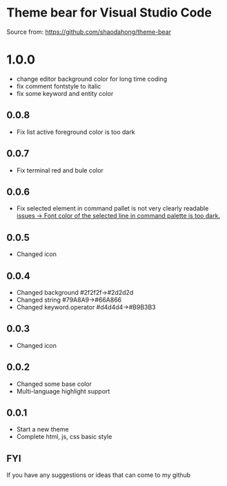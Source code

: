 # Theme bear for Visual Studio Code

Source from: https://github.com/shaodahong/theme-bear

# 1.0.0

- change editor background color for long time coding
- fix comment fontstyle to italic
- fix some keyword and entity color

## 0.0.8

- Fix list active foreground color is too dark

## 0.0.7

- Fix terminal red and bule color

## 0.0.6

- Fix selected element in command pallet is not very clearly readable [issues -> Font color of the selected line in command palette is too dark.](https://github.com/shaodahong/theme-bear/issues/1)

## 0.0.5

- Changed icon

## 0.0.4

- Changed background #2f2f2f->#2d2d2d
- Changed string #79A8A9->#66A866
- Changed keyword.operator #d4d4d4->#B9B3B3

## 0.0.3

- Changed icon

## 0.0.2

- Changed some base color
- Multi-language highlight support

## 0.0.1

- Start a new theme
- Complete html, js, css basic style

## FYI

If you have any suggestions or ideas that can come to my github
